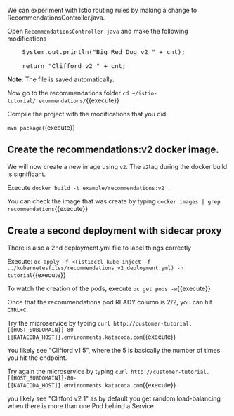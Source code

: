 We can experiment with Istio routing rules by making a change to RecommendationsController.java.

Open `RecommendationsController.java` and make the following modifications

<pre class="file" data-filename="/root/istio-tutorial/recommendations/src/main/java/com/example/recommendations/RecommendationsController.java">
    System.out.println("Big Red Dog v2 " + cnt);
     
    return "Clifford v2 " + cnt;
</pre>

**Note**: The file is saved automatically.

Now go to the recommendations folder `cd ~/istio-tutorial/recommendations/`{{execute}}

Compile the project with the modifications that you did.

`mvn package`{{execute}}

## Create the recommendations:v2 docker image.

We will now create a new image using `v2`. The `v2`tag during the docker build is significant.

Execute `docker build -t example/recommendations:v2 .`

You can check the image that was create by typing `docker images | grep recommendations`{{execute}}

## Create a second deployment with sidecar proxy

There is also a 2nd deployment.yml file to label things correctly

Execute: `oc apply -f <(istioctl kube-inject -f ../kubernetesfiles/recommendations_v2_deployment.yml) -n tutorial`{{execute}}

To watch the creation of the pods, execute `oc get pods -w`{{execute}}

Once that the recommendations pod READY column is 2/2, you can hit `CTRL+C`. 

Try the microservice by typing `curl http://customer-tutorial.[[HOST_SUBDOMAIN]]-80-[[KATACODA_HOST]].environments.katacoda.com`{{execute}}

You likely see "Clifford v1 5", where the 5 is basically the number of times you hit the endpoint.

Try again the microservice by typing `curl http://customer-tutorial.[[HOST_SUBDOMAIN]]-80-[[KATACODA_HOST]].environments.katacoda.com`{{execute}}

you likely see "Clifford v2 1" as by default you get random load-balancing when there is more than one Pod behind a Service





